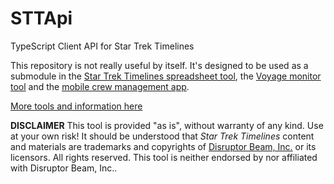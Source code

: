 # STTApi
TypeScript Client API for Star Trek Timelines

This repository is not really useful by itself. It's designed to be used as a submodule in the [Star Trek Timelines spreadsheet tool](https://github.com/IAmPicard/StarTrekTimelinesSpreadsheet), the [Voyage monitor tool](https://github.com/IAmPicard/STTVoyage) and the [mobile crew management app](https://github.com/IAmPicard/STTCrewMobile).

[More tools and information here](https://iampicard.github.io/)

**DISCLAIMER** This tool is provided "as is", without warranty of any kind. Use at your own risk!
It should be understood that *Star Trek Timelines* content and materials are trademarks and copyrights of [Disruptor Beam, Inc.](https://www.disruptorbeam.com/tos/) or its licensors. All rights reserved. This tool is neither endorsed by nor affiliated with Disruptor Beam, Inc..
